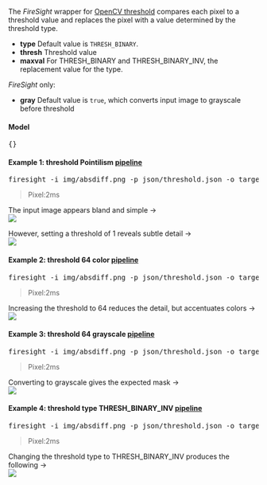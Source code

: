The _FireSight_ wrapper for [OpenCV threshold](http://docs.opencv.org/modules/imgproc/doc/miscellaneous_transformations.html?highlight=threshold#threshold)  compares each pixel to a threshold value and replaces the pixel with a value determined by the threshold type.

* **type** Default value is `THRESH_BINARY`.
* **thresh** Threshold value
* **maxval** For THRESH_BINARY and THRESH_BINARY_INV, the replacement value for the type.

_FireSight_ only:
* **gray** Default value is `true`, which converts input image to grayscale before threshold

#### Model
<pre>{}</pre>

#### Example 1: threshold Pointilism [pipeline](https://github.com/firepick1/FireSight/blob/master/json/threshold.json)
<pre>firesight -i img/absdiff.png -p json/threshold.json -o target/threshold1-color.png -Dthresh=1 -Dgray=false</pre>
> Pixel:2ms

The input image appears bland and simple &rarr; <br>
<img src="https://github.com/firepick1/FireSight/blob/master/img/absdiff.png?raw=true">

However, setting a threshold of 1 reveals subtle detail &rarr; <br>
<img src="https://github.com/firepick1/FireSight/blob/master/img/threshold1-color.png?raw=true">

#### Example 2: threshold 64 color [pipeline](https://github.com/firepick1/FireSight/blob/master/json/threshold.json)
<pre>firesight -i img/absdiff.png -p json/threshold.json -o target/threshold64-color.png -Dthresh=64 -Dgray=false</pre>
> Pixel:2ms

Increasing the threshold to 64 reduces the detail, but accentuates colors &rarr; <br>
<img src="https://github.com/firepick1/FireSight/blob/master/img/threshold64-color.png?raw=true">

#### Example 3: threshold 64 grayscale [pipeline](https://github.com/firepick1/FireSight/blob/master/json/threshold.json)
<pre>firesight -i img/absdiff.png -p json/threshold.json -o target/threshold64.png -Dthresh=64</pre>
> Pixel:2ms

Converting to grayscale gives the expected mask &rarr; <br>
<img src="https://github.com/firepick1/FireSight/blob/master/img/threshold64.png?raw=true">

#### Example 4: threshold type THRESH_BINARY_INV [pipeline](https://github.com/firepick1/FireSight/blob/master/json/threshold.json)
<pre>firesight -i img/absdiff.png -p json/threshold.json -o target/threshold64-inv.png -Dthresh=64 -Dtype=THRESH_BINARY_INV</pre>
> Pixel:2ms

Changing the threshold type to THRESH_BINARY_INV produces the following &rarr; <br>
<img src="https://github.com/firepick1/FireSight/blob/master/img/threshold64-inv.png?raw=true">
